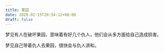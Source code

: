```yaml
---
title: 果园
date: 2020-02-15T20:54:12+08:00
draft: false
---
```


梦见有人在破坏果园，意味着有好几个仇人，他们会从多方面给自己造成损害。

梦见自己带着仇人去果园，很快会与仇人讲和。

